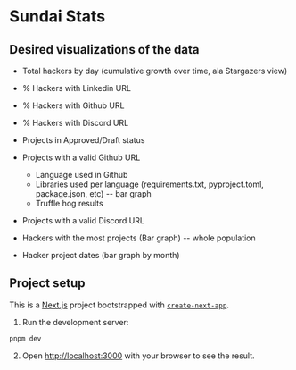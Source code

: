 # Sundai Stats
## Desired visualizations of the data
- Total hackers by day (cumulative growth over time, ala Stargazers view)
- % Hackers with Linkedin URL
- % Hackers with Github URL
- % Hackers with Discord URL


- Projects in Approved/Draft status
- Projects with a valid Github URL
   - Language used in Github
   - Libraries used per language (requirements.txt, pyproject.toml, package.json, etc) -- bar graph
   - Truffle hog results
- Projects with a valid Discord URL
- Hackers with the most projects (Bar graph) -- whole population
- Hacker project dates (bar graph by month)


## Project setup
This is a [Next.js](https://nextjs.org) project bootstrapped with [`create-next-app`](https://nextjs.org/docs/app/api-reference/cli/create-next-app).

1. Run the development server:

```bash
pnpm dev
```

2. Open [http://localhost:3000](http://localhost:3000) with your browser to see the result.
